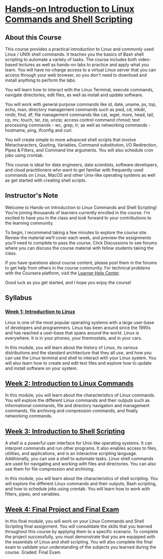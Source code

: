 # [Hands-on Introduction to Linux Commands and Shell Scripting](https://www.coursera.org/learn/hands-on-introduction-to-linux-commands-and-shell-scripting/home/welcome)

## About this Course
This course provides a practical introduction to Linux and commonly used Linux / UNIX shell commands.  It teaches you the basics of Bash shell scripting to automate a variety of tasks. The course includes both video-based lectures as well as hands-on labs to practice and apply what you learn. You will have no-charge access to a virtual Linux server that you can access through your web browser, so you don't need to download and install anything to perform the labs.

You will learn how to interact with the Linux Terminal, execute commands, navigate directories, edit files, as well as install and update software.

You will work with general purpose commands like id, date, uname, ps, top, echo, man; directory management commands such as pwd, cd, mkdir, rmdir, find, df; file management commands like cat, wget, more, head, tail, cp, mv, touch, tar, zip, unzip; access control command chmod; text processing commands - wc, grep, tr; as well as networking commands - hostname, ping, ifconfig and curl.

You will create simple to more advanced shell scripts that involve Metacharacters, Quoting, Variables, Command substitution, I/O Redirection, Pipes & Filters, and Command line arguments. You will also schedule cron jobs using crontab.

This course is ideal for data engineers, data scientists, software developers, and cloud practitioners who want to get familiar with frequently used commands on Linux, MacOS and other Unix-like operating systems as well as get started with creating shell scripts.

## Instructor's Note
Welcome to Hands-on Introduction to Linux Commands and Shell Scripting! You’re joining thousands of learners currently enrolled in the course. I'm excited to have you in the class and look forward to your contributions to the learning community.

To begin, I recommend taking a few minutes to explore the course site. Review the material we’ll cover each week, and preview the assignments you’ll need to complete to pass the course. Click Discussions to see forums where you can discuss the course material with fellow students taking the class.

If you have questions about course content, please post them in the forums to get help from others in the course community. For technical problems with the Coursera platform, visit the [Learner Help Center](http://learner.coursera.help/).

Good luck as you get started, and I hope you enjoy the course!

## Syllabus
### [**Week 1:** Introduction to Linux](./Week1/README.md)
Linux is one of the most popular operating systems with a large user-base of developers and programmers. Linux has been around since the 1990s and has reached a user-base that spans around the world. Linux is everywhere. It is in your phones, your thermostats, and in your cars.

In this module, you will learn about the history of Linux, its various distributions and the standard architecture that they all use, and how you can use the Linux terminal and shell to interact with your Linux system. You will also learn how to create and edit text files and explore how to update and install software on your system.

## [**Week 2:** Introduction to Linux Commands](./Week2/README.md)
In this module, you will learn about the characteristics of Linux commands. You will explore the different Linux commands and their outputs such as informational commands, file and directory navigation and management commands, file archiving and compression commands, and finally networking commands.

## [**Week 3:** Introduction to Shell Scripting](./Week3/README.md)
A shell is a powerful user interface for Unix-like operating systems. It can interpret commands and run other programs. It also enables access to files, utilities, and applications, and is an interactive scripting language. Additionally, you can use a shell to automate tasks. Linux shell commands are used for navigating and working with files and directories. You can also use them for file compression and archiving.

In this module, you will learn about the characteristics of shell scripting. You will explore the different Linux commands and their outputs, Bash scripting, and how to schedule jobs using crontab. You will learn how to work with filters, pipes, and variables.

## [**Week 4:** Final Project and Final Exam](./Week4/README.md)
In this final module, you will work on your Linux Commands and Shell Scripting final assignment. You will consolidate the skills that you learned throughout this course by applying them to a specific scenario. To complete the project successfully, you must demonstrate that you are equipped with the essentials of Linux and shell scripting. You will also complete the final exam to validate your understanding of the subjects you learned during the course.
Graded: Final Exam

